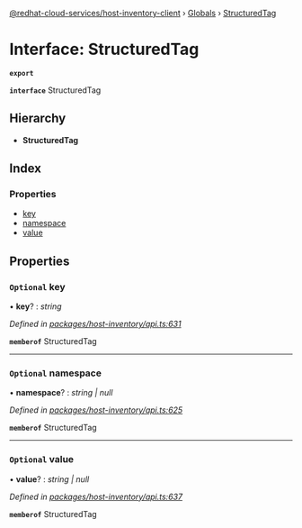[@redhat-cloud-services/host-inventory-client](../README.md) › [Globals](../globals.md) › [StructuredTag](structuredtag.md)

# Interface: StructuredTag

**`export`** 

**`interface`** StructuredTag

## Hierarchy

* **StructuredTag**

## Index

### Properties

* [key](structuredtag.md#optional-key)
* [namespace](structuredtag.md#optional-namespace)
* [value](structuredtag.md#optional-value)

## Properties

### `Optional` key

• **key**? : *string*

*Defined in [packages/host-inventory/api.ts:631](https://github.com/RedHatInsights/javascript-clients/blob/master/packages/host-inventory/api.ts#L631)*

**`memberof`** StructuredTag

___

### `Optional` namespace

• **namespace**? : *string | null*

*Defined in [packages/host-inventory/api.ts:625](https://github.com/RedHatInsights/javascript-clients/blob/master/packages/host-inventory/api.ts#L625)*

**`memberof`** StructuredTag

___

### `Optional` value

• **value**? : *string | null*

*Defined in [packages/host-inventory/api.ts:637](https://github.com/RedHatInsights/javascript-clients/blob/master/packages/host-inventory/api.ts#L637)*

**`memberof`** StructuredTag
